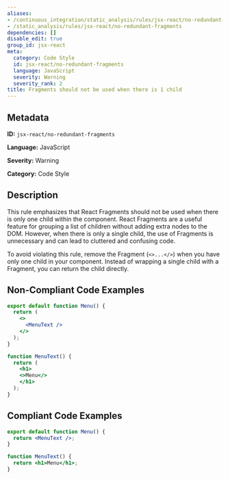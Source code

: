```yaml
---
aliases:
- /continuous_integration/static_analysis/rules/jsx-react/no-redundant-fragments
- /static_analysis/rules/jsx-react/no-redundant-fragments
dependencies: []
disable_edit: true
group_id: jsx-react
meta:
  category: Code Style
  id: jsx-react/no-redundant-fragments
  language: JavaScript
  severity: Warning
  severity_rank: 2
title: Fragments should not be used when there is 1 child
---
```

<!--  SOURCED FROM https://github.com/DataDog/datadog-static-analyzer-rule-docs -->


## Metadata
**ID:** `jsx-react/no-redundant-fragments`

**Language:** JavaScript

**Severity:** Warning

**Category:** Code Style

## Description
This rule emphasizes that React Fragments should not be used when there is only one child within the component. React Fragments are a useful feature for grouping a list of children without adding extra nodes to the DOM. However, when there is only a single child, the use of Fragments is unnecessary and can lead to cluttered and confusing code.

To avoid violating this rule, remove the Fragment (`<>...</>`) when you have only one child in your component. Instead of wrapping a single child with a Fragment, you can return the child directly.

## Non-Compliant Code Examples
```jsx
export default function Menu() {
  return (
    <>
      <MenuText />
    </>
  );
}

function MenuText() {
  return (
    <h1>
    <>Menu</>
    </h1>
  );
}
```

## Compliant Code Examples
```jsx
export default function Menu() {
  return <MenuText />;
}

function MenuText() {
  return <h1>Menu</h1>;
}
```
